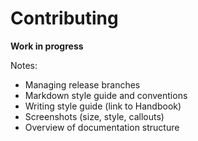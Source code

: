 # Contributing

**Work in progress**

Notes:
-   Managing release branches
-   Markdown style guide and conventions
-   Writing style guide (link to Handbook)
-   Screenshots (size, style, callouts)
-   Overview of documentation structure
